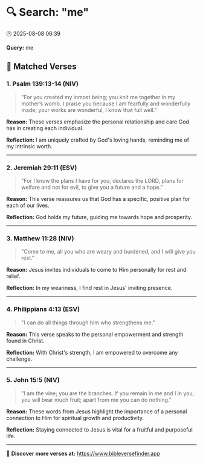 # 🔍 Search: "me"
🕒 2025-08-08 06:39

**Query:** me

## 📖 Matched Verses

### 1. Psalm 139:13-14 (NIV)
> "For you created my inmost being; you knit me together in my mother’s womb. I praise you because I am fearfully and wonderfully made; your works are wonderful, I know that full well."

**Reason:** These verses emphasize the personal relationship and care God has in creating each individual.

**Reflection:** I am uniquely crafted by God's loving hands, reminding me of my intrinsic worth.

---

### 2. Jeremiah 29:11 (ESV)
> "For I know the plans I have for you, declares the LORD, plans for welfare and not for evil, to give you a future and a hope."

**Reason:** This verse reassures us that God has a specific, positive plan for each of our lives.

**Reflection:** God holds my future, guiding me towards hope and prosperity.

---

### 3. Matthew 11:28 (NIV)
> "Come to me, all you who are weary and burdened, and I will give you rest."

**Reason:** Jesus invites individuals to come to Him personally for rest and relief.

**Reflection:** In my weariness, I find rest in Jesus' inviting presence.

---

### 4. Philippians 4:13 (ESV)
> "I can do all things through him who strengthens me."

**Reason:** This verse speaks to the personal empowerment and strength found in Christ.

**Reflection:** With Christ's strength, I am empowered to overcome any challenge.

---

### 5. John 15:5 (NIV)
> "I am the vine; you are the branches. If you remain in me and I in you, you will bear much fruit; apart from me you can do nothing."

**Reason:** These words from Jesus highlight the importance of a personal connection to Him for spiritual growth and productivity.

**Reflection:** Staying connected to Jesus is vital for a fruitful and purposeful life.

---

🔗 **Discover more verses at:** https://www.bibleversefinder.app
